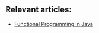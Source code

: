## Relevant articles:

- [Functional Programming in Java](https://www.surya.com/java-functional-programming)
